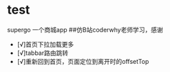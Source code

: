 # test
supergo 一个商城app
##仿B站coderwhy老师学习，感谢

- [√]首页下拉加载更多
- [√]tabbar路由跳转
- [√]重新回到首页，页面定位到离开时的offsetTop
